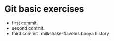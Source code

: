 
# Git basic exercises
- first commit.
- second commit.
- third commit .
milkshake-flavours 
booya
history
